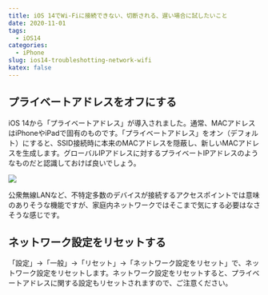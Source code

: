 ```yaml
---
title: iOS 14でWi-Fiに接続できない、切断される、遅い場合に試したいこと
date: 2020-11-01
tags:
  - iOS14
categories:
  - iPhone
slug: ios14-troubleshotting-network-wifi
katex: false
---
```

## プライベートアドレスをオフにする

iOS 14から「プライベートアドレス」が導入されました。通常、MACアドレスはiPhoneやiPadで固有のものです。「プライベートアドレス」をオン（デフォルト）にすると、SSID接続時に本来のMACアドレスを隠蔽し、新しいMACアドレスを生成します。グローバルIPアドレスに対するプライベートIPアドレスのようなものだと認識しておけば良いでしょう。

![](/uploads/2020/10/img_47480842ecf3-1.png)

公衆無線LANなど、不特定多数のデバイスが接続するアクセスポイントでは意味のありそうな機能ですが、家庭内ネットワークではそこまで気にする必要はなさそうな感じです。

## ネットワーク設定をリセットする

「設定」→「一般」→「リセット」→「ネットワーク設定をリセット」で、ネットワーク設定をリセットします。ネットワーク設定をリセットすると、プライベートアドレスに関する設定もリセットされますので、ご注意ください。